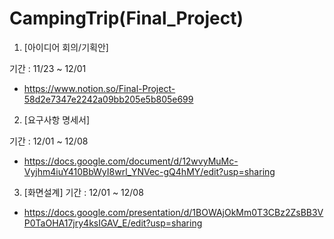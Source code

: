 # CampingTrip(Final_Project)
1. [아이디어 회의/기획안] 

기간 : 11/23 ~ 12/01

- https://www.notion.so/Final-Project-58d2e7347e2242a09bb205e5b805e699

2. [요구사항 명세서]

기간 : 12/01 ~ 12/08

- https://docs.google.com/document/d/12wvyMuMc-Vyjhm4iuY410BbWyI8wrl_YNVec-gQ4hMY/edit?usp=sharing


3. [화면설계]
기간 : 12/01 ~ 12/08

- https://docs.google.com/presentation/d/1BOWAjOkMm0T3CBz2ZsBB3VP0TaOHA17jry4ksIGAV_E/edit?usp=sharing
